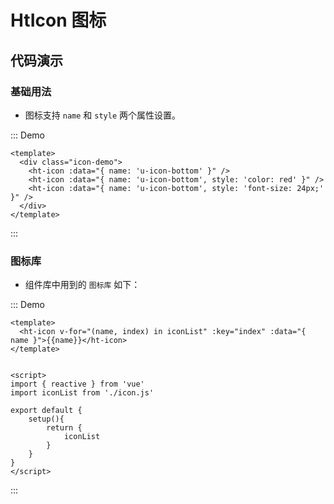 # HtIcon 图标

## 代码演示

### 基础用法

- 图标支持 `name` 和 `style` 两个属性设置。


::: Demo
```vue demo
<template>
  <div class="icon-demo">
    <ht-icon :data="{ name: 'u-icon-bottom' }" />
    <ht-icon :data="{ name: 'u-icon-bottom', style: 'color: red' }" />
    <ht-icon :data="{ name: 'u-icon-bottom', style: 'font-size: 24px;' }" />
  </div>
</template>
```
::: 


### 图标库

- 组件库中用到的 `图标库` 如下：


::: Demo
```vue demo
<template>
  <ht-icon v-for="(name, index) in iconList" :key="index" :data="{ name }">{{name}}</ht-icon>
</template>


<script>
import { reactive } from 'vue'
import iconList from './icon.js'

export default {
    setup(){
        return {
            iconList
        }
    }
}
</script>
```
:::
